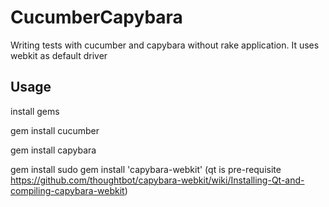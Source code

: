 CucumberCapybara
================

Writing tests with cucumber and capybara without rake application.
It uses webkit as default driver

Usage
-----

install gems

gem install cucumber

gem install capybara

gem install sudo gem install 'capybara-webkit' (qt is pre-requisite https://github.com/thoughtbot/capybara-webkit/wiki/Installing-Qt-and-compiling-capybara-webkit)